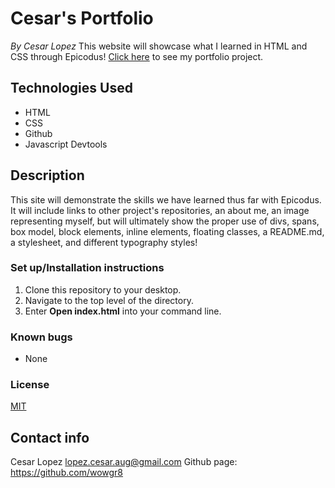 # Cesar's Portfolio #
_By Cesar Lopez_
This website will showcase what I learned in HTML and CSS through Epicodus!
[Click here](https://wowgr8.github.io/portfolio/) to see my portfolio project.

## Technologies Used ##

* HTML
* CSS
* Github
* Javascript Devtools

## Description ##

This site will demonstrate the skills we have learned thus far with Epicodus. It will include links to other project's repositories, an about me, an image representing myself, but will ultimately show the proper use of divs, spans, box model, block elements, inline elements, floating classes, a README.md, a stylesheet, and different typography styles!

### Set up/Installation instructions ###

1. Clone this repository to your desktop.
2. Navigate to the top level of the directory.
3. Enter **Open index.html** into your command line.

### Known bugs ###

* None

### License ###

[MIT](https://opensource.org/licenses/MIT)

## Contact info ##

Cesar Lopez <lopez.cesar.aug@gmail.com>
Github page: https://github.com/wowgr8





